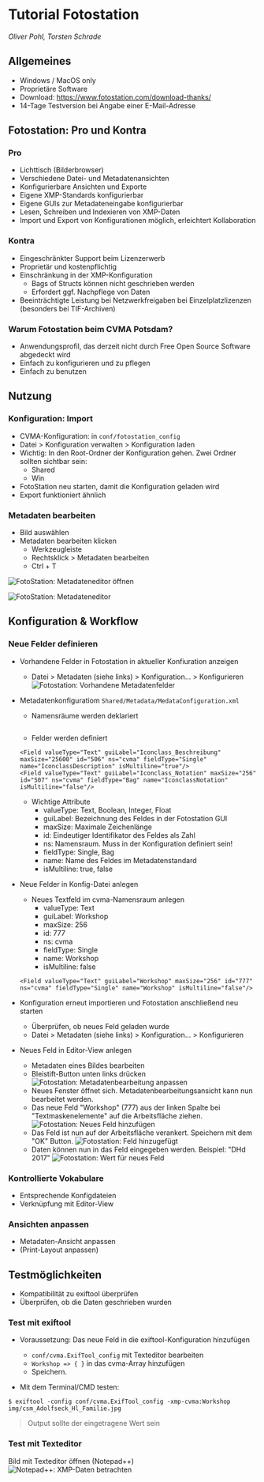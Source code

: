 # Tutorial Fotostation
*Oliver Pohl, Torsten Schrade*

## Allgemeines

* Windows / MacOS only
* Proprietäre Software
* Download: https://www.fotostation.com/download-thanks/
* 14-Tage Testversion bei Angabe einer E-Mail-Adresse

## Fotostation: Pro und Kontra

### Pro

* Lichttisch (Bilderbrowser)
* Verschiedene Datei- und Metadatenansichten
* Konfigurierbare Ansichten und Exporte
* Eigene XMP-Standards konfigurierbar
* Eigene GUIs zur Metadateneingabe konfigurierbar
* Lesen, Schreiben und Indexieren von XMP-Daten
* Import und Export von Konfigurationen möglich, erleichtert Kollaboration

### Kontra

* Eingeschränkter Support beim Lizenzerwerb
* Proprietär und kostenpflichtig
* Einschränkung in der XMP-Konfiguration
    - Bags of Structs können nicht geschrieben werden
    - Erfordert ggf. Nachpflege von Daten
* Beeinträchtigte Leistung bei Netzwerkfreigaben bei Einzelplatzlizenzen (besonders bei TIF-Archiven)

### Warum Fotostation beim CVMA Potsdam?

* Anwendungsprofil, das derzeit nicht durch Free Open Source Software abgedeckt wird
* Einfach zu konfigurieren und zu pflegen
* Einfach zu benutzen

## Nutzung

### Konfiguration: Import

* CVMA-Konfiguration: in ```conf/fotostation_config```
* Datei > Konfiguration verwalten > Konfiguration laden
* Wichtig: In den Root-Ordner der Konfiguration gehen. Zwei Ordner sollten sichtbar sein:
    - Shared
    - Win
* FotoStation neu starten, damit die Konfiguration geladen wird
* Export funktioniert ähnlich

### Metadaten bearbeiten

* Bild auswählen
* Metadaten bearbeiten klicken
    - Werkzeugleiste
    - Rechtsklick > Metadaten bearbeiten
    - Ctrl + T

![FotoStation: Metadateneditor öffnen](img/fotostation/Fotostation_Thumbnail.png)

![FotoStation: Metadateneditor](img/fotostation/Fotostation_Metadata.png)

## Konfiguration & Workflow

### Neue Felder definieren

* Vorhandene Felder in Fotostation in aktueller Konfiuration anzeigen
  - Datei > Metadaten (siehe links) > Konfiguration... > Konfigurieren
  ![Fotostation: Vorhandene Metadatenfelder](img/fotostation/Fotostation_Metadata_configure.png)

* Metadatenkonfiguratiom ```Shared/Metadata/MedataConfiguration.xml```
  - Namensräume werden deklariert
  ```  <Namespace url="http://www.corpusvitrearum.de/cvma/1.0/" name="cvma" alias="cvma"/>
  ```
  - Felder werden definiert
  ```
  <Field valueType="Text" guiLabel="Iconclass_Beschreibung" maxSize="25600" id="506" ns="cvma" fieldType="Single" name="IconclassDescription" isMultiline="true"/>
  <Field valueType="Text" guiLabel="Iconclass_Notation" maxSize="256" id="507" ns="cvma" fieldType="Bag" name="IconclassNotation" isMultiline="false"/>
  ```

  - Wichtige Attribute
    + valueType: Text, Boolean, Integer, Float
    + guiLabel: Bezeichnung des Feldes in der Fotostation GUI
    + maxSize: Maximale Zeichenlänge
    + id: Eindeutiger Identifikator des Feldes als Zahl
    + ns: Namensraum. Muss in der Konfiguration definiert sein!
    + fieldType: Single, Bag
    + name: Name des Feldes im Metadatenstandard
    + isMultiline: true, false

* Neue Felder in Konfig-Datei anlegen

  - Neues Textfeld im cvma-Namensraum anlegen
    + valueType: Text
    + guiLabel: Workshop
    + maxSize: 256
    + id: 777
    + ns: cvma
    + fieldType: Single
    + name: Workshop
    + isMultiline: false
  ```
  <Field valueType="Text" guiLabel="Workshop" maxSize="256" id="777" ns="cvma" fieldType="Single" name="Workshop" isMultiline="false"/>
  ```

* Konfiguration erneut importieren und Fotostation anschließend neu starten

  - Überprüfen, ob neues Feld geladen wurde
  - Datei > Metadaten (siehe links) > Konfiguration... > Konfigurieren


* Neues Feld in Editor-View anlegen

  - Metadaten eines Bildes bearbeiten
  - Bleistift-Button unten links drücken
  ![Fotostation: Metadatenbearbeitung anpassen](img/fotostation/Fotostation_Metadata_edit_view.png)
  - Neues Fenster öffnet sich. Metadatenbearbeitungsansicht kann nun bearbeitet werden.
  - Das neue Feld "Workshop" (777) aus der linken Spalte bei "Textmaskenelemente" auf die Arbeitsfläche ziehen.
  ![Fotostation: Neues Feld hinzufügen](img/fotostation/Fotostation_Metadata_edit_view_add_field.png)
  - Das Feld ist nun auf der Arbeitsfläche verankert. Speichern mit dem "OK" Button.
  ![Fotostation: Feld hinzugefügt](img/fotostation/Fotostation_Metadata_edit_view_field_added.png)
  - Daten können nun in das Feld eingegeben werden. Beispiel: "DHd 2017"
  ![Fotostation: Wert für neues Feld](img/fotostation/Fotostation_Metadata_new_field_value.png)

### Kontrollierte Vokabulare

* Entsprechende Konfigdateien
* Verknüpfung mit Editor-View

### Ansichten anpassen

* Metadaten-Ansicht anpassen
* (Print-Layout anpassen)

## Testmöglichkeiten

* Kompatibilität zu exiftool überprüfen
* Überprüfen, ob die Daten geschrieben wurden

### Test mit exiftool

* Voraussetzung: Das neue Feld in die exiftool-Konfiguration hinzufügen
  - ```conf/cvma.ExifTool_config``` mit Texteditor bearbeiten
  - ```Workshop => { }``` in das cvma-Array hinzufügen
  - Speichern.

* Mit dem Terminal/CMD testen:
```
$ exiftool -config conf/cvma.ExifTool_config -xmp-cvma:Workshop img/csm_Adolfseck_Hl_Familie.jpg
```
> Output sollte der eingetragene Wert sein

### Test mit Texteditor
Bild mit Texteditor öffnen (Notepad++)
![Notepad++: XMP-Daten betrachten](img/notepad/notepad_check_xmp.png)
